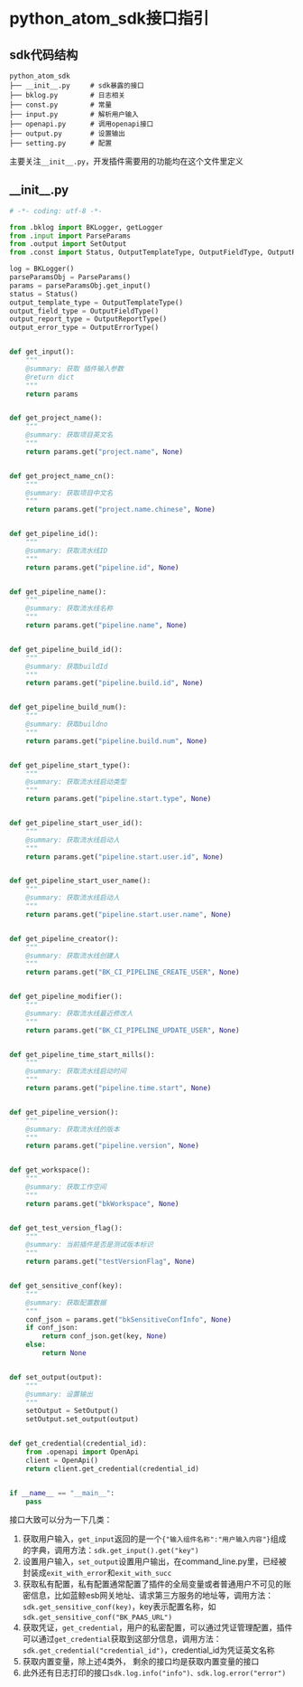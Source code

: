 # python_atom_sdk接口指引

## sdk代码结构
```text
python_atom_sdk
├── __init__.py     # sdk暴露的接口
├── bklog.py        # 日志相关
├── const.py        # 常量
├── input.py        # 解析用户输入
├── openapi.py      # 调用openapi接口
├── output.py       # 设置输出
├── setting.py      # 配置
```
主要关注`__init__.py`，开发插件需要用的功能均在这个文件里定义

## \_\_init\_\_.py
```python
# -*- coding: utf-8 -*-

from .bklog import BKLogger, getLogger
from .input import ParseParams
from .output import SetOutput
from .const import Status, OutputTemplateType, OutputFieldType, OutputReportType, OutputErrorType

log = BKLogger()
parseParamsObj = ParseParams()
params = parseParamsObj.get_input()
status = Status()
output_template_type = OutputTemplateType()
output_field_type = OutputFieldType()
output_report_type = OutputReportType()
output_error_type = OutputErrorType()


def get_input():
    """
    @summary: 获取 插件输入参数
    @return dict
    """
    return params


def get_project_name():
    """
    @summary: 获取项目英文名
    """
    return params.get("project.name", None)


def get_project_name_cn():
    """
    @summary: 获取项目中文名
    """
    return params.get("project.name.chinese", None)


def get_pipeline_id():
    """
    @summary: 获取流水线ID
    """
    return params.get("pipeline.id", None)


def get_pipeline_name():
    """
    @summary: 获取流水线名称
    """
    return params.get("pipeline.name", None)


def get_pipeline_build_id():
    """
    @summary: 获取buildId
    """
    return params.get("pipeline.build.id", None)


def get_pipeline_build_num():
    """
    @summary: 获取buildno
    """
    return params.get("pipeline.build.num", None)


def get_pipeline_start_type():
    """
    @summary: 获取流水线启动类型
    """
    return params.get("pipeline.start.type", None)


def get_pipeline_start_user_id():
    """
    @summary: 获取流水线启动人
    """
    return params.get("pipeline.start.user.id", None)


def get_pipeline_start_user_name():
    """
    @summary: 获取流水线启动人
    """
    return params.get("pipeline.start.user.name", None)


def get_pipeline_creator():
    """
    @summary: 获取流水线创建人
    """
    return params.get("BK_CI_PIPELINE_CREATE_USER", None)


def get_pipeline_modifier():
    """
    @summary: 获取流水线最近修改人
    """
    return params.get("BK_CI_PIPELINE_UPDATE_USER", None)


def get_pipeline_time_start_mills():
    """
    @summary: 获取流水线启动时间
    """
    return params.get("pipeline.time.start", None)


def get_pipeline_version():
    """
    @summary: 获取流水线的版本
    """
    return params.get("pipeline.version", None)


def get_workspace():
    """
    @summary: 获取工作空间
    """
    return params.get("bkWorkspace", None)


def get_test_version_flag():
    """
    @summary: 当前插件是否是测试版本标识
    """
    return params.get("testVersionFlag", None)


def get_sensitive_conf(key):
    """
    @summary: 获取配置数据
    """
    conf_json = params.get("bkSensitiveConfInfo", None)
    if conf_json:
        return conf_json.get(key, None)
    else:
        return None


def set_output(output):
    """
    @summary: 设置输出
    """
    setOutput = SetOutput()
    setOutput.set_output(output)


def get_credential(credential_id):
    from .openapi import OpenApi
    client = OpenApi()
    return client.get_credential(credential_id)


if __name__ == "__main__":
    pass
```

接口大致可以分为一下几类：
1. 获取用户输入，`get_input`返回的是一个`{"输入组件名称":"用户输入内容"}`组成的字典，调用方法：`sdk.get_input().get("key")`
2. 设置用户输入，`set_output`设置用户输出，在command_line.py里，已经被封装成`exit_with_error`和`exit_with_succ`
3. 获取私有配置，私有配置通常配置了插件的全局变量或者普通用户不可见的账密信息，比如蓝鲸esb网关地址、请求第三方服务的地址等，调用方法：`sdk.get_sensitive_conf(key)`，key表示配置名称，如`sdk.get_sensitive_conf("BK_PAAS_URL")`
4. 获取凭证，`get_credential`，用户的私密配置，可以通过凭证管理配置，插件可以通过`get_credential`获取到这部分信息，调用方法：`sdk.get_credential("credential_id")`，credential_id为凭证英文名称
5. 获取内置变量，除上述4类外， 剩余的接口均是获取内置变量的接口
6. 此外还有日志打印的接口`sdk.log.info("info")、sdk.log.error("error")`
